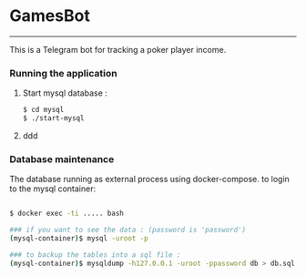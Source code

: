 # GamesBot 

----

This is a Telegram bot for tracking a poker player income.


### Running the application
1. Start mysql database :
    ```bash
   $ cd mysql
   $ ./start-mysql
   ```
2. ddd



### Database maintenance

The database running as external process using docker-compose.
to login to the mysql container:
```bash

$ docker exec -ti ..... bash

### if you want to see the data : (password is 'password')
(mysql-container)$ mysql -uroot -p

### to backup the tables into a sql file :
(mysql-container)$ mysqldump -h127.0.0.1 -uroot -ppassword db > db.sql

```
